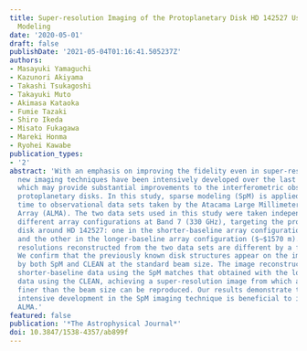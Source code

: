 ```yaml
---
title: Super-resolution Imaging of the Protoplanetary Disk HD 142527 Using Sparse
  Modeling
date: '2020-05-01'
draft: false
publishDate: '2021-05-04T01:16:41.505237Z'
authors:
- Masayuki Yamaguchi
- Kazunori Akiyama
- Takashi Tsukagoshi
- Takayuki Muto
- Akimasa Kataoka
- Fumie Tazaki
- Shiro Ikeda
- Misato Fukagawa
- Mareki Honma
- Ryohei Kawabe
publication_types:
- '2'
abstract: 'With an emphasis on improving the fidelity even in super-resolution regimes,
  new imaging techniques have been intensively developed over the last several years,
  which may provide substantial improvements to the interferometric observation of
  protoplanetary disks. In this study, sparse modeling (SpM) is applied for the first
  time to observational data sets taken by the Atacama Large Millimeter/submillimeter
  Array (ALMA). The two data sets used in this study were taken independently using
  different array configurations at Band 7 (330 GHz), targeting the protoplanetary
  disk around HD 142527: one in the shorter-baseline array configuration ($∼$430 m),
  and the other in the longer-baseline array configuration ($∼$1570 m). The image
  resolutions reconstructed from the two data sets are different by a factor of $∼$3.
  We confirm that the previously known disk structures appear on the images produced
  by both SpM and CLEAN at the standard beam size. The image reconstructed from the
  shorter-baseline data using the SpM matches that obtained with the longer-baseline
  data using the CLEAN, achieving a super-resolution image from which a structure
  finer than the beam size can be reproduced. Our results demonstrate that ongoing
  intensive development in the SpM imaging technique is beneficial to imaging with
  ALMA.'
featured: false
publication: '*The Astrophysical Journal*'
doi: 10.3847/1538-4357/ab899f
---
```

